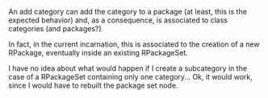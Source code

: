 An add category can add the category to a package (at least, this is the expected behavior) and, as a consequence, is associated to class categories (and packages?)

In fact, in the current incarnation, this is associated to the creation of a new RPackage, eventually inside an existing RPackageSet.

I have no idea about what would happen if I create a subcategory in the case of a RPackageSet containing only one category... Ok, it would work, since I would have to rebuilt the package set node.